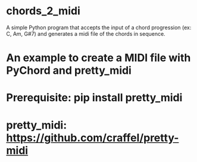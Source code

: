 # chords_2_midi
A simple Python program that accepts the input of a chord progression (ex: C, Am, G#7) and generates a midi file of the chords in sequence.

# An example to create a MIDI file with PyChord and pretty_midi
# Prerequisite: pip install pretty_midi
# pretty_midi: https://github.com/craffel/pretty-midi
